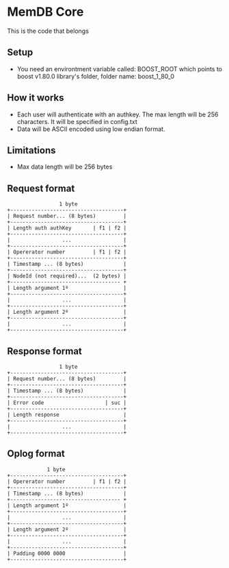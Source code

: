 # MemDB Core

This is the code that belongs

## Setup

- You need an environtment variable called: BOOST_ROOT which points to boost v1.80.0 library's folder, folder name: boost_1_80_0

## How it works

- Each user will authenticate with an authkey. The max length will be 256 characters. It will be specified in config.txt
- Data will be ASCII encoded using low endian format.

## Limitations
- Max data length will be 256 bytes

## Request format
````
                 1 byte
+-------------------------------------+
| Request number... (8 bytes)         | 
+-------------------------------------+
| Length auth authKey       | f1 | f2 |   
+-------------------------------------+   
|                 ...                 | 
+-------------------------------------+
| Opererator number         | f1 | f2 |   
+-------------------------------------+
| Timestamp ... (8 bytes)             |
+-------------------------------------+
| NodeId (not required)...  (2 bytes) |
+------------------------------------ +   
| Length argument 1º                  | 
+-------------------------------------+
|                 ...                 | 
+-------------------------------------+
| Length argument 2º                  | 
+-------------------------------------+
|                 ...                 | 
+-------------------------------------+
````

## Response format
````
                 1 byte
+-------------------------------------+
| Request number... (8 bytes)         | 
+-------------------------------------+
| Timestamp ... (8 bytes)             |
+-------------------------------------+   
| Error code                    | suc |   
+-------------------------------------+   
| Length response                     | 
+-------------------------------------+   
|                 ...                 | 
+-------------------------------------+
````

## Oplog format
````
             1 byte
+-------------------------------------+
| Opererator number         | f1 | f2 |   
+-------------------------------------+
| Timestamp ... (8 bytes)             |
+------------------------------------ +   
| Length argument 1º                  | 
+-------------------------------------+
|                 ...                 | 
+-------------------------------------+
| Length argument 2º                  | 
+-------------------------------------+
|                 ...                 | 
+-------------------------------------+
| Padding 0000 0000                   |
+-------------------------------------+

````

